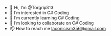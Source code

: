 - 👋 Hi, I’m @Torgrip313
- 👀 I’m interested in C# Coding
- 🌱 I’m currently learning C# Coding
- 💞️ I’m looking to collaborate on C# Coding
- 📫 How to reach me laconicism356@gmail.com
